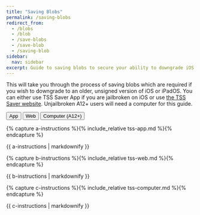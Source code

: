 ```yaml
---
title: "Saving Blobs"
permalink: /saving-blobs
redirect_from:
  - /blobs
  - /blob
  - /save-blobs
  - /save-blob
  - /saving-blob
sidebar:
  nav: sidebar
excerpt: Guide to saving blobs to secure your ability to downgrade iOS in the future.
---
```


This will take you through the process of saving blobs which are required if you wish to downgrade to an older, unsigned version of iOS or iPadOS. You can either use TSS Saver App if you are jailbroken on iOS or use [the TSS Saver website](https://tsssaver.1conan.com/v2/). Unjailbroken A12+ users will need a computer for this guide.

<button class="btn btn--large btn--info" id="abtn" onclick="showa()">App</button>
<button class="btn btn--large btn--info" id="bbtn" onclick="showb()">Web</button>
<button class="btn btn--large btn--info" id="cbtn" onclick="showc()">Computer (A12+)</button>

{% capture a-instructions %}{% include_relative tss-app.md %}{% endcapture %}
<div id="ainstr">{{ a-instructions | markdownify }}</div>

{% capture b-instructions %}{% include_relative tss-web.md %}{% endcapture %}
<div id="binstr">{{ b-instructions | markdownify }}</div>

{% capture c-instructions %}{% include_relative tss-computer.md %}{% endcapture %}
<div id="cinstr">{{ c-instructions | markdownify }}</div>

<script>
  var a = document.getElementById("ainstr");
  var abtn = document.getElementById("abtn");
  var aclr = "btn--primary"

  var b = document.getElementById("binstr");
  var bbtn = document.getElementById("bbtn");
  var bclr = "btn--primary"

  var c = document.getElementById("cinstr");
  var cbtn = document.getElementById("cbtn");
  var cclr = "btn--primary"

  var clr = "btn--info"

  var toc0 = document.getElementById("toc0");
  var toc1 = document.getElementById("toc1");
  var toc2 = document.getElementById("toc2");

  a.style.display = "block";
  b.style.display = "none";
  c.style.display = "none";

  toc0.style.display = "block";
  toc1.style.display = "none";
  toc2.style.display = "none";

  abtn.classList.remove("btn--info");
  abtn.classList.add(aclr);

  function showa() {
    a.style.display = "block";
    b.style.display = "none";
    c.style.display = "none";

    abtn.classList.remove(clr);
    bbtn.classList.add(clr);
    cbtn.classList.add(clr);

    abtn.classList.add(aclr);
    bbtn.classList.remove(bclr);
    cbtn.classList.remove(cclr);

    toc0.style.display = "block";
    toc1.style.display = "none";
    toc2.style.display = "none";
  }

  function showb() {
    a.style.display = "none";
    b.style.display = "block";
    c.style.display = "none";

    abtn.classList.add(clr);
    bbtn.classList.remove(clr);
    cbtn.classList.add(clr);

    abtn.classList.remove(aclr);
    bbtn.classList.add(bclr);
    cbtn.classList.remove(cclr);

    toc0.style.display = "none";
    toc1.style.display = "block";
    toc2.style.display = "none";
  }
  function showc() {
    a.style.display = "none";
    b.style.display = "none";
    c.style.display = "block";

    abtn.classList.add(clr);
    bbtn.classList.add(clr);
    cbtn.classList.remove(clr);

    abtn.classList.remove(aclr);
    bbtn.classList.remove(bclr);
    cbtn.classList.add(cclr);

    toc0.style.display = "none";
    toc1.style.display = "none";
    toc2.style.display = "block";
  }
</script>
